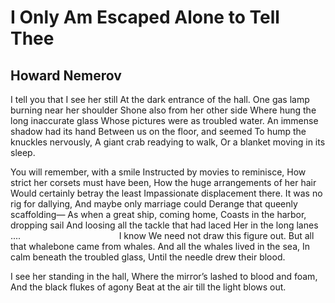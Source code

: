# I Only Am Escaped Alone to Tell Thee
## Howard Nemerov
I tell you that I see her still
At the dark entrance of the hall.
One gas lamp burning near her shoulder
Shone also from her other side
Where hung the long inaccurate glass
Whose pictures were as troubled water.
An immense shadow had its hand
Between us on the floor, and seemed
To hump the knuckles nervously,
A giant crab readying to walk,
Or a blanket moving in its sleep.

You will remember, with a smile
Instructed by movies to reminisce,
How strict her corsets must have been,
How the huge arrangements of her hair
Would certainly betray the least
Impassionate displacement there.
It was no rig for dallying,
And maybe only marriage could
Derange that queenly scaffolding—
As when a great ship, coming home,
Coasts in the harbor, dropping sail
And loosing all the tackle that had laced
Her in the long lanes ....
                                       I know
We need not draw this figure out.
But all that whalebone came from whales.
And all the whales lived in the sea,
In calm beneath the troubled glass,
Until the needle drew their blood.

I see her standing in the hall,
Where the mirror’s lashed to blood and foam,
And the black flukes of agony
Beat at the air till the light blows out.